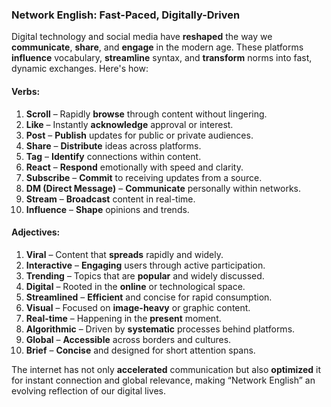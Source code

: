 ### Network English: Fast-Paced, Digitally-Driven  

Digital technology and social media have **reshaped** the way we **communicate**, **share**, and **engage** in the modern age. These platforms **influence** vocabulary, **streamline** syntax, and **transform** norms into fast, dynamic exchanges. Here's how:

#### Verbs:  
1. **Scroll** – Rapidly **browse** through content without lingering.  
2. **Like** – Instantly **acknowledge** approval or interest.  
3. **Post** – **Publish** updates for public or private audiences.  
4. **Share** – **Distribute** ideas across platforms.  
5. **Tag** – **Identify** connections within content.  
6. **React** – **Respond** emotionally with speed and clarity.  
7. **Subscribe** – **Commit** to receiving updates from a source.  
8. **DM (Direct Message)** – **Communicate** personally within networks.  
9. **Stream** – **Broadcast** content in real-time.  
10. **Influence** – **Shape** opinions and trends.

#### Adjectives:  
1. **Viral** – Content that **spreads** rapidly and widely.  
2. **Interactive** – **Engaging** users through active participation.  
3. **Trending** – Topics that are **popular** and widely discussed.  
4. **Digital** – Rooted in the **online** or technological space.  
5. **Streamlined** – **Efficient** and concise for rapid consumption.  
6. **Visual** – Focused on **image-heavy** or graphic content.  
7. **Real-time** – Happening in the **present** moment.  
8. **Algorithmic** – Driven by **systematic** processes behind platforms.  
9. **Global** – **Accessible** across borders and cultures.  
10. **Brief** – **Concise** and designed for short attention spans.  

The internet has not only **accelerated** communication but also **optimized** it for instant connection and global relevance, making “Network English” an evolving reflection of our digital lives.